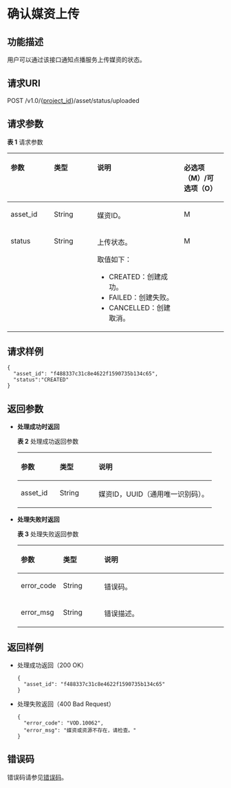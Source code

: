 # 确认媒资上传<a name="vod_04_0198"></a>

## 功能描述<a name="zh-cn_topic_0128109921_zh-cn_topic_0127940849_section114814192538"></a>

用户可以通过该接口通知点播服务上传媒资的状态。

## 请求URI<a name="zh-cn_topic_0128109921_zh-cn_topic_0127940849_section5241024145313"></a>

POST /v1.0/\{[project\_id](获取项目ID.md)\}/asset/status/uploaded

## 请求参数<a name="zh-cn_topic_0128109921_zh-cn_topic_0127940849_section7297229175319"></a>

**表 1**  请求参数

<a name="zh-cn_topic_0128109921_zh-cn_topic_0127940849_table26393722"></a>
<table><thead align="left"><tr id="zh-cn_topic_0128109921_zh-cn_topic_0127940849_row12697152"><th class="cellrowborder" valign="top" width="20%" id="mcps1.2.5.1.1"><p id="zh-cn_topic_0128109921_zh-cn_topic_0127940849_p21836431"><a name="zh-cn_topic_0128109921_zh-cn_topic_0127940849_p21836431"></a><a name="zh-cn_topic_0128109921_zh-cn_topic_0127940849_p21836431"></a>参数</p>
</th>
<th class="cellrowborder" valign="top" width="20%" id="mcps1.2.5.1.2"><p id="zh-cn_topic_0128109921_zh-cn_topic_0127940849_p23920519"><a name="zh-cn_topic_0128109921_zh-cn_topic_0127940849_p23920519"></a><a name="zh-cn_topic_0128109921_zh-cn_topic_0127940849_p23920519"></a>类型</p>
</th>
<th class="cellrowborder" valign="top" width="40%" id="mcps1.2.5.1.3"><p id="zh-cn_topic_0128109921_zh-cn_topic_0127940849_p58513871"><a name="zh-cn_topic_0128109921_zh-cn_topic_0127940849_p58513871"></a><a name="zh-cn_topic_0128109921_zh-cn_topic_0127940849_p58513871"></a>说明</p>
</th>
<th class="cellrowborder" valign="top" width="20%" id="mcps1.2.5.1.4"><p id="p6676192513232"><a name="p6676192513232"></a><a name="p6676192513232"></a>必选项（M）/可选项（O）</p>
</th>
</tr>
</thead>
<tbody><tr id="zh-cn_topic_0128109921_zh-cn_topic_0127940849_row18608884"><td class="cellrowborder" valign="top" width="20%" headers="mcps1.2.5.1.1 "><p id="zh-cn_topic_0128109921_zh-cn_topic_0127940849_p30924649"><a name="zh-cn_topic_0128109921_zh-cn_topic_0127940849_p30924649"></a><a name="zh-cn_topic_0128109921_zh-cn_topic_0127940849_p30924649"></a>asset_id</p>
</td>
<td class="cellrowborder" valign="top" width="20%" headers="mcps1.2.5.1.2 "><p id="zh-cn_topic_0128109921_zh-cn_topic_0127940849_p21868626"><a name="zh-cn_topic_0128109921_zh-cn_topic_0127940849_p21868626"></a><a name="zh-cn_topic_0128109921_zh-cn_topic_0127940849_p21868626"></a>String</p>
</td>
<td class="cellrowborder" valign="top" width="40%" headers="mcps1.2.5.1.3 "><p id="zh-cn_topic_0128109921_zh-cn_topic_0127940849_p26528280"><a name="zh-cn_topic_0128109921_zh-cn_topic_0127940849_p26528280"></a><a name="zh-cn_topic_0128109921_zh-cn_topic_0127940849_p26528280"></a>媒资ID。</p>
</td>
<td class="cellrowborder" valign="top" width="20%" headers="mcps1.2.5.1.4 "><p id="zh-cn_topic_0128109921_zh-cn_topic_0127940849_p38761560"><a name="zh-cn_topic_0128109921_zh-cn_topic_0127940849_p38761560"></a><a name="zh-cn_topic_0128109921_zh-cn_topic_0127940849_p38761560"></a>M</p>
</td>
</tr>
<tr id="zh-cn_topic_0128109921_zh-cn_topic_0127940849_row13309728"><td class="cellrowborder" valign="top" width="20%" headers="mcps1.2.5.1.1 "><p id="zh-cn_topic_0128109921_zh-cn_topic_0127940849_p4346180"><a name="zh-cn_topic_0128109921_zh-cn_topic_0127940849_p4346180"></a><a name="zh-cn_topic_0128109921_zh-cn_topic_0127940849_p4346180"></a>status</p>
</td>
<td class="cellrowborder" valign="top" width="20%" headers="mcps1.2.5.1.2 "><p id="zh-cn_topic_0128109921_zh-cn_topic_0127940849_p16496329"><a name="zh-cn_topic_0128109921_zh-cn_topic_0127940849_p16496329"></a><a name="zh-cn_topic_0128109921_zh-cn_topic_0127940849_p16496329"></a>String</p>
</td>
<td class="cellrowborder" valign="top" width="40%" headers="mcps1.2.5.1.3 "><p id="p867717311919"><a name="p867717311919"></a><a name="p867717311919"></a>上传状态。</p>
<div class="p" id="zh-cn_topic_0128109921_zh-cn_topic_0127940849_p61134295"><a name="zh-cn_topic_0128109921_zh-cn_topic_0127940849_p61134295"></a><a name="zh-cn_topic_0128109921_zh-cn_topic_0127940849_p61134295"></a>取值如下：<a name="zh-cn_topic_0128109921_zh-cn_topic_0127940849_ul2805151154211"></a><a name="zh-cn_topic_0128109921_zh-cn_topic_0127940849_ul2805151154211"></a><ul id="zh-cn_topic_0128109921_zh-cn_topic_0127940849_ul2805151154211"><li>CREATED：创建成功。</li><li>FAILED：创建失败。</li><li>CANCELLED：创建取消。</li></ul>
</div>
</td>
<td class="cellrowborder" valign="top" width="20%" headers="mcps1.2.5.1.4 "><p id="zh-cn_topic_0128109921_zh-cn_topic_0127940849_p51875669"><a name="zh-cn_topic_0128109921_zh-cn_topic_0127940849_p51875669"></a><a name="zh-cn_topic_0128109921_zh-cn_topic_0127940849_p51875669"></a>M</p>
</td>
</tr>
</tbody>
</table>

## 请求样例<a name="zh-cn_topic_0128109921_zh-cn_topic_0127940849_section1249493515311"></a>

```
{
  "asset_id": "f488337c31c8e4622f1590735b134c65",
  "status":"CREATED"
}
```

## 返回参数<a name="zh-cn_topic_0128109921_zh-cn_topic_0127940849_section162761640105314"></a>

-   **处理成功时返回**

    **表 2**  处理成功返回参数

    <a name="zh-cn_topic_0128109921_zh-cn_topic_0127940849_table3041091"></a>
    <table><thead align="left"><tr id="zh-cn_topic_0128109921_zh-cn_topic_0127940849_row54976006"><th class="cellrowborder" valign="top" width="20%" id="mcps1.2.4.1.1"><p id="zh-cn_topic_0128109921_zh-cn_topic_0127940849_p23871500"><a name="zh-cn_topic_0128109921_zh-cn_topic_0127940849_p23871500"></a><a name="zh-cn_topic_0128109921_zh-cn_topic_0127940849_p23871500"></a>参数</p>
    </th>
    <th class="cellrowborder" valign="top" width="20%" id="mcps1.2.4.1.2"><p id="p1280290152018"><a name="p1280290152018"></a><a name="p1280290152018"></a>类型</p>
    </th>
    <th class="cellrowborder" valign="top" width="60%" id="mcps1.2.4.1.3"><p id="zh-cn_topic_0128109921_zh-cn_topic_0127940849_p54543318"><a name="zh-cn_topic_0128109921_zh-cn_topic_0127940849_p54543318"></a><a name="zh-cn_topic_0128109921_zh-cn_topic_0127940849_p54543318"></a>说明</p>
    </th>
    </tr>
    </thead>
    <tbody><tr id="zh-cn_topic_0128109921_zh-cn_topic_0127940849_row2592093"><td class="cellrowborder" valign="top" width="20%" headers="mcps1.2.4.1.1 "><p id="zh-cn_topic_0128109921_zh-cn_topic_0127940849_p8633003"><a name="zh-cn_topic_0128109921_zh-cn_topic_0127940849_p8633003"></a><a name="zh-cn_topic_0128109921_zh-cn_topic_0127940849_p8633003"></a>asset_id</p>
    </td>
    <td class="cellrowborder" valign="top" width="20%" headers="mcps1.2.4.1.2 "><p id="p380211013201"><a name="p380211013201"></a><a name="p380211013201"></a>String</p>
    </td>
    <td class="cellrowborder" valign="top" width="60%" headers="mcps1.2.4.1.3 "><p id="zh-cn_topic_0128109921_zh-cn_topic_0127940849_p28184617"><a name="zh-cn_topic_0128109921_zh-cn_topic_0127940849_p28184617"></a><a name="zh-cn_topic_0128109921_zh-cn_topic_0127940849_p28184617"></a>媒资ID，UUID（通用唯一识别码）。</p>
    </td>
    </tr>
    </tbody>
    </table>

-   **处理失败时返回**

    **表 3**  处理失败返回参数

    <a name="table1052511472195"></a>
    <table><thead align="left"><tr id="row8526647141918"><th class="cellrowborder" valign="top" width="20%" id="mcps1.2.4.1.1"><p id="p10526447191911"><a name="p10526447191911"></a><a name="p10526447191911"></a>参数</p>
    </th>
    <th class="cellrowborder" valign="top" width="20%" id="mcps1.2.4.1.2"><p id="p14526047181915"><a name="p14526047181915"></a><a name="p14526047181915"></a>类型</p>
    </th>
    <th class="cellrowborder" valign="top" width="60%" id="mcps1.2.4.1.3"><p id="p14526144741916"><a name="p14526144741916"></a><a name="p14526144741916"></a>说明</p>
    </th>
    </tr>
    </thead>
    <tbody><tr id="row0526947141912"><td class="cellrowborder" valign="top" width="20%" headers="mcps1.2.4.1.1 "><p id="p55268472193"><a name="p55268472193"></a><a name="p55268472193"></a>error_code</p>
    </td>
    <td class="cellrowborder" valign="top" width="20%" headers="mcps1.2.4.1.2 "><p id="p18526547161915"><a name="p18526547161915"></a><a name="p18526547161915"></a>String</p>
    </td>
    <td class="cellrowborder" valign="top" width="60%" headers="mcps1.2.4.1.3 "><p id="p7526124715193"><a name="p7526124715193"></a><a name="p7526124715193"></a>错误码。</p>
    </td>
    </tr>
    <tr id="row175261647131911"><td class="cellrowborder" valign="top" width="20%" headers="mcps1.2.4.1.1 "><p id="p95270477191"><a name="p95270477191"></a><a name="p95270477191"></a>error_msg</p>
    </td>
    <td class="cellrowborder" valign="top" width="20%" headers="mcps1.2.4.1.2 "><p id="p195271747201920"><a name="p195271747201920"></a><a name="p195271747201920"></a>String</p>
    </td>
    <td class="cellrowborder" valign="top" width="60%" headers="mcps1.2.4.1.3 "><p id="p65271247171910"><a name="p65271247171910"></a><a name="p65271247171910"></a>错误描述。</p>
    </td>
    </tr>
    </tbody>
    </table>


## 返回样例<a name="zh-cn_topic_0128109921_zh-cn_topic_0127940849_section1164111461532"></a>

-   处理成功返回（200 OK）

    ```
    {
      "asset_id": "f488337c31c8e4622f1590735b134c65"
    }
    ```

-   处理失败返回（400 Bad Request）

    ```
    {
      "error_code": "VOD.10062",
      "error_msg": "媒资或资源不存在，请检查。"
    }
    ```


## 错误码<a name="section569214377267"></a>

错误码请参见[错误码](错误码.md)。

